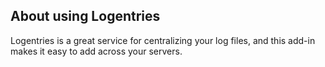 <!-- usedin: [ _legacy_docker/AddOns] - post: -->


## About using Logentries

Logentries is a great service for centralizing your log files, and this add-in makes it easy to add across your servers.

